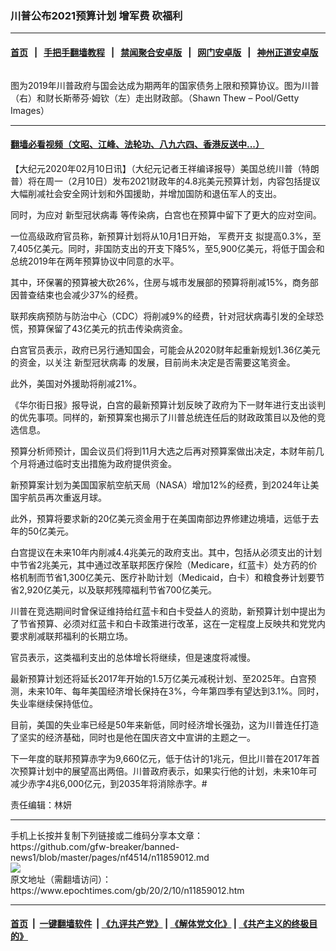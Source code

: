 ### 川普公布2021预算计划 增军费 砍福利
------------------------

#### [首页](https://github.com/gfw-breaker/banned-news1/blob/master/README.md) &nbsp;&nbsp;|&nbsp;&nbsp; [手把手翻墙教程](https://github.com/gfw-breaker/guides/wiki) &nbsp;&nbsp;|&nbsp;&nbsp; [禁闻聚合安卓版](https://github.com/gfw-breaker/bn-android) &nbsp;&nbsp;|&nbsp;&nbsp; [网门安卓版](https://github.com/oGate2/oGate) &nbsp;&nbsp;|&nbsp;&nbsp; [神州正道安卓版](https://github.com/SzzdOgate/update) 



<div><img alt="" class="aligncenter wp-post-image" src="https://i.epochtimes.com/assets/uploads/2019/07/GettyImages-671245134-600x400.jpg"/>
<div class="red16 caption">
 <p>
  图为2019年川普政府与国会达成为期两年的国家债务上限和预算协议。图为川普（右）和财长斯蒂芬·姆钦（左）走出财政部。（Shawn Thew – Pool/Getty Images）
 </p>
</div>
</div><hr/>

#### [翻墙必看视频（文昭、江峰、法轮功、八九六四、香港反送中...）](https://github.com/gfw-breaker/banned-news1/blob/master/pages/link3.md)

<div><p>
 【大纪元2020年02月10日讯】（大纪元记者王祥编译报导）美国总统川普（特朗普）将在周一（2月10日）发布2021财政年的4.8兆美元预算计划，内容包括提议大幅削减社会安全网计划和外国援助，并增加国防和退伍军人的支出。
</p>
<p>
 同时，为应对
 <ok href="https://www.epochtimes.com/gb/tag/%E6%96%B0%E5%9E%8B%E5%86%A0%E7%8A%B6%E7%97%85%E6%AF%92.html">
  新型冠状病毒
 </ok>
 等传染病，白宫也在预算中留下了更大的应对空间。
</p>
<p>
 一位高级政府官员称，新预算计划将从10月1日开始，
 <ok href="https://www.epochtimes.com/gb/tag/%E5%86%9B%E8%B4%B9%E5%BC%80%E6%94%AF.html">
  军费开支
 </ok>
 拟提高0.3%，至7,405亿美元。同时，非国防支出的开支下降5%，至5,900亿美元，将低于国会和总统2019年在两年预算协议中同意的水平。
</p>
<p>
 其中，环保署的预算被大砍26%，住房与城市发展部的预算将削减15%，商务部因普查结束也会减少37%的经费。
</p>
<p>
 联邦疾病预防与防治中心（CDC）将削减9%的经费，针对冠状病毒引发的全球恐慌，预算保留了43亿美元的抗击传染病资金。
</p>
<p>
 白宫官员表示，政府已另行通知国会，可能会从2020财年起重新规划1.36亿美元的资金，以关注
 <ok href="https://www.epochtimes.com/gb/tag/%E6%96%B0%E5%9E%8B%E5%86%A0%E7%8A%B6%E7%97%85%E6%AF%92.html">
  新型冠状病毒
 </ok>
 的发展，目前尚未决定是否需要这笔资金。
</p>
<p>
 此外，美国对外援助将削减21%。
</p>
<p>
 《华尔街日报》报导说，白宫的最新预算计划反映了政府为下一财年进行支出谈判的优先事项。同样的，新预算案也揭示了川普总统连任后的财政政策目以及他的竞选信息。
</p>
<p>
 预算分析师预计，国会议员们将到11月大选之后再对预算案做出决定，本财年前几个月将通过临时支出措施为政府提供资金。
</p>
<p>
 新预算案计划为美国国家航空航天局（NASA）增加12%的经费，到2024年让美国宇航员再次重返月球。
</p>
<p>
 此外，预算将要求新的20亿美元资金用于在美国南部边界修建边境墙，远低于去年的50亿美元。
</p>
<p>
 白宫提议在未来10年内削减4.4兆美元的政府支出。其中，包括从必须支出的计划中节省2兆美元，其中通过改革联邦医疗保险（Medicare，红蓝卡）处方药的价格机制而节省1,300亿美元、医疗补助计划（Medicaid，白卡）和粮食券计划要节省2,920亿美元，以及联邦残障福利节省700亿美元。
</p>
<p>
 川普在竞选期间时曾保证维持给红蓝卡和白卡受益人的资助，新预算计划中提出为了节省预算、必须对红蓝卡和白卡政策进行改革，这在一定程度上反映共和党党内要求削减联邦福利的长期立场。
</p>
<p>
 官员表示，这类福利支出的总体增长将继续，但是速度将减慢。
</p>
<p>
 最新预算计划还将延长2017年开始的1.5万亿美元减税计划、至2025年。白宫预测，未来10年、每年美国经济增长保持在3%，今年第四季有望达到3.1%。同时，失业率继续保持低位。
</p>
<p>
 目前，美国的失业率已经是50年来新低，同时经济增长强劲，这为川普连任打造了坚实的经济基础，同时也是他在国庆咨文中宣讲的主题之一。
</p>
<p>
 下一年度的联邦预算赤字为9,660亿元，低于估计的1兆元，但比川普在2017年首次预算计划中的展望高出两倍。川普政府表示，如果实行他的计划，未来10年可减少赤字4兆6,000亿元，到2035年将消除赤字。#
</p>
<p>
 责任编辑：林妍
</p>
</div>
<hr/>
手机上长按并复制下列链接或二维码分享本文章：<br/>
https://github.com/gfw-breaker/banned-news1/blob/master/pages/nf4514/n11859012.md <br/>
<a href='https://github.com/gfw-breaker/banned-news1/blob/master/pages/nf4514/n11859012.md'><img src='https://github.com/gfw-breaker/banned-news1/blob/master/pages/nf4514/n11859012.md.png'/></a> <br/>
原文地址（需翻墙访问）：https://www.epochtimes.com/gb/20/2/10/n11859012.htm


------------------------
#### [首页](https://github.com/gfw-breaker/banned-news1/blob/master/README.md) &nbsp;|&nbsp; [一键翻墙软件](https://github.com/gfw-breaker/nogfw/blob/master/README.md) &nbsp;| [《九评共产党》](https://github.com/gfw-breaker/9ping.md/blob/master/README.md#九评之一评共产党是什么) | [《解体党文化》](https://github.com/gfw-breaker/jtdwh.md/blob/master/README.md) | [《共产主义的终极目的》](https://github.com/gfw-breaker/gczydzjmd.md/blob/master/README.md)


<img src='http://gfw-breaker.win/banned-news/pages/nf4514/n11859012.md' width='0px' height='0px'/>